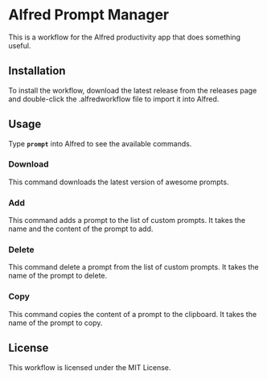 # Alfred Prompt Manager
This is a workflow for the Alfred productivity app that does something useful.

## Installation
To install the workflow, download the latest release from the releases page and double-click the .alfredworkflow file to import it into Alfred.

## Usage
Type **`prompt`** into Alfred to see the available commands.

### Download
This command downloads the latest version of awesome prompts.

### Add
This command adds a prompt to the list of custom prompts. It takes the name and the content of the prompt to add.

### Delete
This command delete a prompt from the list of custom prompts. It takes the name of the prompt to delete.

### Copy
This command copies the content of a prompt to the clipboard. It takes the name of the prompt to copy.

## License
This workflow is licensed under the MIT License.

